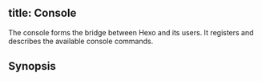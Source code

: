 title: Console
---

The console forms the bridge between Hexo and its users. It registers and describes the available console commands.

## Synopsis

